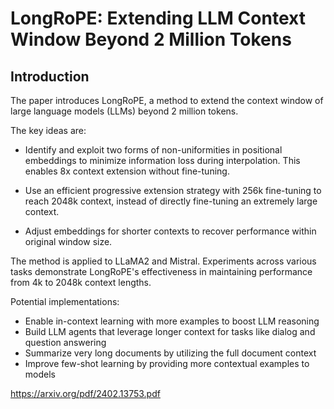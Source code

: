 # LongRoPE: Extending LLM Context Window Beyond 2 Million Tokens

## Introduction
The paper introduces LongRoPE, a method to extend the context window of large language models (LLMs) beyond 2 million tokens.

The key ideas are:

- Identify and exploit two forms of non-uniformities in positional embeddings to minimize information loss during interpolation. This enables 8x context extension without fine-tuning.

- Use an efficient progressive extension strategy with 256k fine-tuning to reach 2048k context, instead of directly fine-tuning an extremely large context.

- Adjust embeddings for shorter contexts to recover performance within original window size.

The method is applied to LLaMA2 and Mistral. Experiments across various tasks demonstrate LongRoPE's effectiveness in maintaining performance from 4k to 2048k context lengths.

Potential implementations:
- Enable in-context learning with more examples to boost LLM reasoning
- Build LLM agents that leverage longer context for tasks like dialog and question answering
- Summarize very long documents by utilizing the full document context
- Improve few-shot learning by providing more contextual examples to models

https://arxiv.org/pdf/2402.13753.pdf
